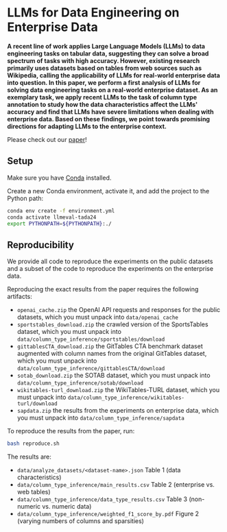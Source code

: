 # LLMs for Data Engineering on Enterprise Data

**A recent line of work applies Large Language Models (LLMs) to data engineering tasks on tabular data, suggesting
they can solve a broad spectrum of tasks with high accuracy. However, existing research primarily uses datasets
based on tables from web sources such as Wikipedia, calling the applicability of LLMs for real-world enterprise data
into question. In this paper, we perform a first analysis of LLMs for solving data engineering tasks on a real-world
enterprise dataset. As an exemplary task, we apply recent LLMs to the task of column type annotation to study how
the data characteristics affect the LLMs' accuracy and find that LLMs have severe limitations when dealing with
enterprise data. Based on these findings, we point towards promising directions for adapting LLMs to the enterprise
context.**

Please check out our [paper](https://tabular-data-analysis.github.io/tada2024/papers/TaDA.4.pdf)!

## Setup

Make sure you have [Conda](https://docs.conda.io/projects/miniconda/en/latest/) installed.

Create a new Conda environment, activate it, and add the project to the Python path:

```bash
conda env create -f environment.yml
conda activate llmeval-tada24
export PYTHONPATH=${PYTHONPATH}:./
```

## Reproducibility

We provide all code to reproduce the experiments on the public datasets and a subset of the code to reproduce the
experiments on the enterprise data.

Reproducing the exact results from the paper requires the following artifacts:

* `openai_cache.zip` the OpenAI API requests and responses for the public datasets, which you must unpack
  into `data/openai_cache`
* `sportstables_download.zip` the crawled version of the SportsTables dataset, which you must unpack
  into `data/column_type_inference/sportstables/download`
* `gittablesCTA_download.zip` the GitTables CTA benchmark dataset augmented with column names from the original
  GitTables dataset, which you must unpack into `data/column_type_inference/gittablesCTA/download`
* `sotab_download.zip` the SOTAB dataset, which you must unpack into `data/column_type_inference/sotab/download`
* `wikitables-turl_download.zip` the WikiTables-TURL dataset, which you must unpack
  into `data/column_type_inference/wikitables-turl/download`
* `sapdata.zip` the results from the experiments on enterprise data, which you must unpack
  into `data/column_type_inference/sapdata`

To reproduce the results from the paper, run:

```bash
bash reproduce.sh
```

The results are:

* `data/analyze_datasets/<dataset-name>.json` Table 1 (data characteristics)
* `data/column_type_inference/main_results.csv` Table 2 (enterprise vs. web tables)
* `data/column_type_inference/data_type_results.csv` Table 3 (non-numeric vs. numeric data)
* `data/column_type_inference/weighted_f1_score_by.pdf` Figure 2 (varying numbers of columns and sparsities)

